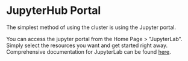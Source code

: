 # JupyterHub Portal #
The simplest method of using the cluster is using the Jupyter portal.

You can access the jupyter portal from the Home Page > "JupyterLab". Simply select the resources you want and get started right away. Comprehensive documentation for JupyterLab can be found [here](https://jupyterlab.readthedocs.io/en/stable/).